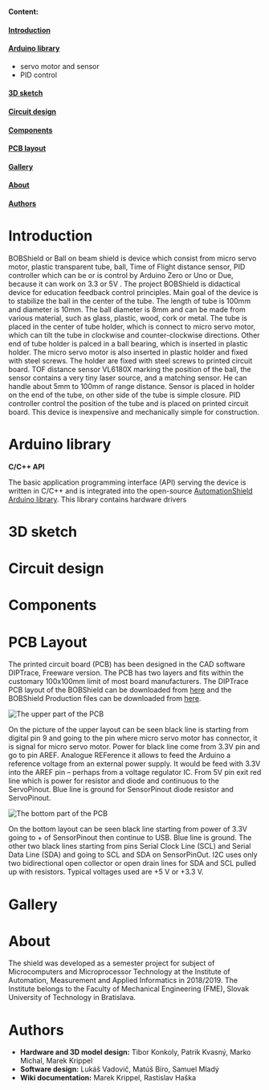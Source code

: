 **Content:**

#### [Introduction](https://github.com/gergelytakacs/AutomationShield/wiki/BOBShield#introduction-1)
#### [Arduino library](https://github.com/gergelytakacs/AutomationShield/wiki/BOBShield#arduino-library-1)
* servo motor and sensor
* PID control
#### [3D sketch](https://github.com/gergelytakacs/AutomationShield/wiki/BOBShield#3d-sketch-1)
#### [Circuit design](https://github.com/gergelytakacs/AutomationShield/wiki/BOBShield#circuit-design-1)
#### [Components](https://github.com/gergelytakacs/AutomationShield/wiki/BOBShield#components-1)
#### [PCB layout](https://github.com/gergelytakacs/AutomationShield/wiki/BOBShield#pcb-layout-1)
#### [Gallery](https://github.com/gergelytakacs/AutomationShield/wiki/BOBShield/_edit#gallery)
#### [About](https://github.com/gergelytakacs/AutomationShield/wiki/BOBShield/_edit#about) 
#### [Authors](https://github.com/gergelytakacs/AutomationShield/wiki/BOBShield/_edit#authors)

# Introduction

BOBShield or Ball on beam shield is device which consist from micro servo motor, plastic transparent tube, ball, Time of Flight distance sensor,  PID controller which can be or is control by Arduino Zero or Uno or Due, because it can work on 3.3 or 5V . The project BOBShield is didactical device for education feedback control principles. Main goal of the device is to stabilize the ball in the center of the tube. The length of tube is 100mm and diameter is 10mm. The ball diameter is 8mm and can be made from various material, such as glass, plastic, wood, cork or metal. The tube is placed in the center of tube holder, which is connect to micro servo motor, which can tilt the tube in clockwise and counter-clockwise directions. Other end of tube holder is palced in a ball bearing, which is inserted in plastic holder. The micro servo motor is also inserted in plastic holder and fixed with steel screws. The holder are fixed with steel screws to printed circuit board. TOF distance sensor VL6180X marking the position of the ball, the sensor contains a very tiny laser source, and a matching sensor. He can handle about 5mm to 100mm of range distance. Sensor is placed in holder on the end of  the tube, on other side of the tube is simple closure. PID controller control the position of the tube and is placed on printed circuit board.                                                                                                         This device is inexpensive and mechanically simple for construction.

# Arduino library

**C/C++ API**

The basic application programming interface (API) serving the device is written in C/C++ and is integrated into the open-source [AutomationShield Arduino library](https://github.com/gergelytakacs/AutomationShield). This library contains hardware drivers

# 3D sketch



# Circuit design



# Components



# PCB Layout

The printed circuit board (PCB) has been designed in the CAD software DIPTrace, Freeware version.  The PCB has two layers and fits within the customary 100x100mm limit of most board manufacturers. The DIPTrace PCB layout of the BOBShield can be downloaded from [here](https://github.com/gergelytakacs/AutomationShield/files/3126564/BoBShield_R1_Final.zip) and the BOBShield Production files can be downloaded from [here](https://github.com/gergelytakacs/AutomationShield/files/3126563/BoBShield_Production_R1.zip).

![The upper part of the PCB](https://user-images.githubusercontent.com/37699408/56760632-e7ea6200-679b-11e9-869d-21d8d7e0bdf1.png)

On the picture of the upper layout can be seen black line is starting from digital pin 9 and going to the pin where micro servo motor has connector, it is signal for micro servo motor. Power for black line come from 3.3V pin and go to pin AREF. Analogue REFerence it allows to feed the Arduino a reference voltage from an external power supply. It would be feed with 3.3V into the AREF pin – perhaps from a voltage regulator IC. From 5V pin exit red line which is  power for resistor and diode and continuous to the ServoPinout. Blue line is ground for SensorPinout diode resistor and ServoPinout.

![The bottom part of the PCB](https://user-images.githubusercontent.com/37699408/56760628-e6b93500-679b-11e9-85ba-842c4c616c45.png)

On the bottom layout can be seen black line starting from power of 3.3V going to + of SensorPinout then continue to USB. Blue line is ground. The other two black lines starting from pins Serial Clock Line (SCL) and Serial Data Line (SDA) and going to SCL and SDA on SensorPinOut. I2C uses only two bidirectional open collector or open drain lines for SDA and SCL pulled up with resistors. Typical voltages used are +5 V or +3.3 V.
# Gallery



# About
The shield was developed as a semester project for subject of Microcomputers and Microprocessor Technology at the Institute of Automation, Measurement and Applied Informatics in 2018/2019. The Institute belongs to the Faculty of Mechanical Engineering (FME), Slovak University of Technology in Bratislava.

# Authors

* **Hardware and 3D model design:** Tibor Konkoly, Patrik Kvasný, Marko Michal, Marek Krippel 
* **Software design:** Lukáš Vadovič, Matúš Bíro, Samuel Mladý
* **Wiki documentation:** Marek Krippel, Rastislav Haška     





